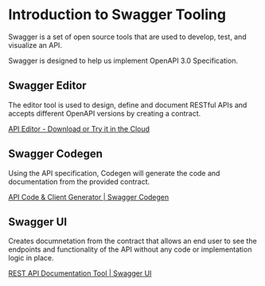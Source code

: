 # Introduction to Swagger Tooling

Swagger is a set of open source tools that are used to develop, test, and visualize an API.

Swagger is designed to help us implement OpenAPI 3.0 Specification.

## Swagger Editor

The editor tool is used to design, define and document RESTful APIs and accepts different OpenAPI versions by creating a contract.

[API Editor - Download or Try it in the Cloud](https://swagger.io/tools/swagger-editor/)

## Swagger Codegen

Using the API specification, Codegen will generate the code and documentation from the provided contract.

[API Code &amp; Client Generator | Swagger Codegen](https://swagger.io/tools/swagger-codegen/)

## Swagger UI

Creates documnetation from the contract that allows an end user to see the endpoints and functionality of the API without any code or implementation logic in place.

[REST API Documentation Tool | Swagger UI](https://swagger.io/tools/swagger-ui/)

